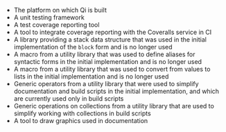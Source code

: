* The platform on which Qi is built
* A unit testing framework
* A test coverage reporting tool
* A tool to integrate coverage reporting with the Coveralls service in CI
* A library providing a stack data structure that was used in the initial implementation of the `block` form and is no longer used
* A macro from a utility library that was used to define aliases for syntactic forms in the initial implementation and is no longer used
* A macro from a utility library that was used to convert from values to lists in the initial implementation and is no longer used
* Generic operators from a utility library that were used to simplify documentation and build scripts in the initial implementation, and which are currently used only in build scripts
* Generic operations on collections from a utility library that are used to simplify working with collections in build scripts
* A tool to draw graphics used in documentation
